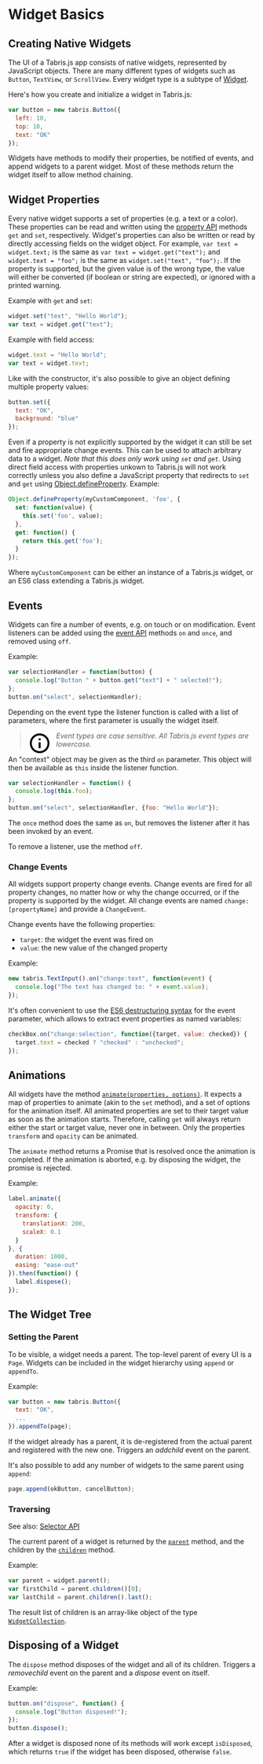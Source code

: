 ---
---
# Widget Basics

## Creating Native Widgets

The UI of a Tabris.js app consists of native widgets, represented by JavaScript objects. There are many different types of widgets such as `Button`, `TextView`, or `ScrollView`. Every widget type is a subtype of [Widget](api/Widget.md).

Here's how you create and initialize a widget in Tabris.js:

```js
var button = new tabris.Button({
  left: 10,
  top: 10,
  text: "OK"
});
```

Widgets have methods to modify their properties, be notified of events, and append widgets to a parent widget. Most of these methods return the widget itself to allow method chaining.

## Widget Properties

Every native widget supports a set of properties (e.g. a text or a color). These properties can be read and written using the [property API](api/Properties.md) methods `get` and `set`, respectively. Widget's properties can also be written or read by directly accessing fields on the widget object. For example, `var text = widget.text;` is the same as `var text = widget.get("text");` and `widget.text = "foo";` is the same as `widget.set("text", "foo");`. If the property is supported, but the given value is of the wrong type, the value will either be converted (if boolean or string are expected), or ignored with a printed warning.

Example with `get` and `set`:

```js
widget.set("text", "Hello World");
var text = widget.get("text");
```

Example with field access:

```js
widget.text = "Hello World";
var text = widget.text;
```

Like with the constructor, it's also possible to give an object defining multiple property values:

```js
button.set({
  text: "OK",
  background: "blue"
});
```

Even if a property is not explicitly supported by the widget it can still be set and fire appropriate change events. This can be used to attach arbitrary data to a widget. *Note that this does only work using `set` and `get`.* Using direct field access with properties unkown to Tabris.js will not work correctly unless you also define a JavaScript property that redirects to `set` and `get` using [Object.defineProperty](https://developer.mozilla.org/en/docs/Web/JavaScript/Reference/Global_Objects/Object/defineProperty). Example:

```js
Object.defineProperty(myCustomComponent, 'foo', {
  set: function(value) {
    this.set('foo', value);
  },
  get: function() {
    return this.get('foo');
  }
});
```

Where `myCustomComponent` can be either an instance of a Tabris.js widget, or an ES6 class extending a Tabris.js widget.

## Events

Widgets can fire a number of events, e.g. on touch or on modification. Event listeners can be added using the [event API](api/Events.md) methods `on` and `once`, and removed using `off`.

Example:

```js
var selectionHandler = function(button) {
  console.log("Button " + button.get("text") + " selected!");
};
button.on("select", selectionHandler);
```

Depending on the event type the listener function is called with a list of parameters, where the first parameter is usually the widget itself.

> <img align="left" src="img/note.png"> <i>Event types are case sensitive. All Tabris.js event types are lowercase.</i>

An "context" object may be given as the third `on` parameter. This object will then be available as `this` inside the listener function.

```js
var selectionHandler = function() {
  console.log(this.foo);
};
button.on("select", selectionHandler, {foo: "Hello World"});
```

The `once` method does the same as `on`, but removes the listener after it has been invoked by an event.

To remove a listener, use the method `off`.

### Change Events

All widgets support property change events. Change events are fired for all property changes, no matter how or why the change occurred, or if the property is supported by the widget. All change events are named `change:[propertyName]` and provide a `ChangeEvent`.

Change events have the following properties:

* `target`: the widget the event was fired on
* `value`: the new value of the changed property

Example:

```js
new tabris.TextInput().on("change:text", function(event) {
  console.log("The text has changed to: " + event.value);
});
```

It's often convenient to use the [ES6 destructuring syntax](http://exploringjs.com/es6/ch_destructuring.html) for the event parameter, which allows to extract event properties as named variables:

```js
checkBox.on("change:selection", function({target, value: checked}) {
  target.text = checked ? "checked" : "unchecked";
});
```

## Animations

All widgets have the method [`animate(properties, options)`](api/Widget.md#animateproperties-options). It expects a map of properties to animate (akin to the `set` method), and a set of options for the animation itself.
All animated properties are set to their target value as soon as the animation starts. Therefore, calling `get` will always return either the start or target value, never one in between.
Only the properties `transform` and `opacity` can be animated.

The `animate` method returns a Promise that is resolved once the animation is completed. If the animation is aborted, e.g. by disposing the widget, the promise is rejected.

Example:

```js
label.animate({
  opacity: 0,
  transform: {
    translationX: 200,
    scaleX: 0.1
  }
}, {
  duration: 1000,
  easing: "ease-out"
}).then(function() {
  label.dispose();
});
```

## The Widget Tree

### Setting the Parent

To be visible, a widget needs a parent. The top-level parent of every UI is a `Page`. Widgets can be included in the widget hierarchy using `append` or `appendTo`.

Example:

```js
var button = new tabris.Button({
  text: "OK",
  ...
}).appendTo(page);
```

If the widget already has a parent, it is de-registered from the actual parent and registered with the new one. Triggers an *addchild* event on the parent.

It's also possible to add any number of widgets to the same parent using `append`:

```js
page.append(okButton, cancelButton);
```

### Traversing
See also: [Selector API](selector.md)

The current parent of a widget is returned by the [`parent`](api/Widget.md#parent) method, and the children by the [`children`](api/Widget.md#children) method.

Example:

```js
var parent = widget.parent();
var firstChild = parent.children()[0];
var lastChild = parent.children().last();
```

The result list of children is an array-like object of the type [`WidgetCollection`](api/WidgetCollection.md).

## Disposing of a Widget

The `dispose` method disposes of the widget and all of its children. Triggers a *removechild* event on the parent and a *dispose* event on itself.

Example:

```js
button.on("dispose", function() {
  console.log("Button disposed!");
});
button.dispose();
```

After a widget is disposed none of its methods will work except `isDisposed`, which returns `true` if the widget has been disposed, otherwise `false`.
